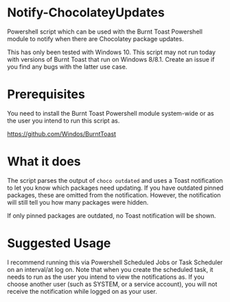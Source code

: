 # Notify-ChocolateyUpdates
Powershell script which can be used with the Burnt Toast Powershell module to notify when there are Chocolatey package updates.

This has only been tested with Windows 10. This script may not run today with versions of Burnt Toast that run on Windows 8/8.1. Create an issue if you find any bugs with the latter use case.

Prerequisites
=============
You need to install the Burnt Toast Powershell module system-wide or as the user you intend to run this script as.

https://github.com/Windos/BurntToast

What it does
============
The script parses the output of `choco outdated` and uses a Toast notification to let you know which packages need updating. If you have outdated pinned packages, these are omitted from the notification. However, the notification will still tell you how many packages were hidden.

If only pinned packages are outdated, no Toast notification will be shown.

Suggested Usage
===============
I recommend running this via Powershell Scheduled Jobs or Task Scheduler on an interval/at log on. Note that when you create the scheduled task, it needs to run as the user you intend to view the notifications as. If you choose another user (such as SYSTEM, or a service account), you will not receive the notification while logged on as your user.
